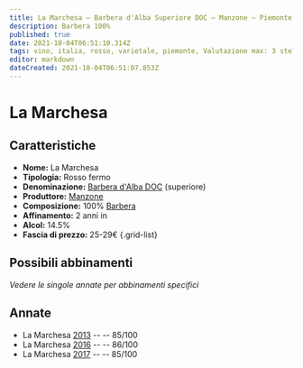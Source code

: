 ```yaml
---
title: La Marchesa – Barbera d'Alba Superiore DOC – Manzone – Piemonte (IT) – 25-29€ – 3★
description: Barbera 100%
published: true
date: 2021-10-04T06:51:10.314Z
tags: vino, italia, rosso, varietale, piemonte, Valutazione max: 3 stelle, Prezzi: 25-29€, Barbera
editor: markdown
dateCreated: 2021-10-04T06:51:07.853Z
---
```


 # La Marchesa

## Caratteristiche
- **Nome:** La Marchesa
- **Tipologia:** Rosso fermo
- **Denominazione:** [Barbera d'Alba DOC](/denominazioni/Italia/Piemonte/DOC/Barbera-d-Alba) (superiore)
- **Produttore:** [Manzone](/produttori/Italia/Piemonte/Manzone)
- **Composizione:** 100% [Barbera](/vitigni/Italia/bacca-nera/barbera)
- **Affinamento:** 2 anni in
- **Alcol:** 14.5%
- **Fascia di prezzo:** 25-29€
{.grid-list}

## Possibili abbinamenti
*Vedere le singole annate per abbinamenti specifici*

## Annate
- La Marchesa [2013](vini/Italia/Piemonte/Manzone/La-Marchesa/2013) -- <span class="star-3"></span> -- 85/100
- La Marchesa [2016](vini/Italia/Piemonte/Manzone/La-Marchesa/2016) -- <span class="star-3"></span> -- 86/100
- La Marchesa [2017](vini/Italia/Piemonte/Manzone/La-Marchesa/2017) -- <span class="star-3"></span> -- 85/100

